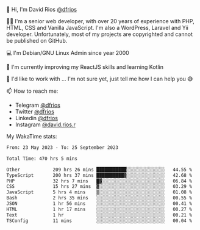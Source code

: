 👋 Hi, I'm David Rios [@dfrios](https://github.com/dfrios)

👨‍💻 I'm a senior web developer, with over 20 years of experience with PHP, HTML, CSS and Vanilla JavaScript. I'm also a WordPress, Laravel and Yii developer. Unfortunately, most of my projects are copyrighted and cannot be published on GitHub.

💻 I'm Debian/GNU Linux Admin since year 2000

🌱 I'm currently improving my ReactJS skills and learning Kotlin

💞️ I'd like to work with ... I'm not sure yet, just tell me how I can help you 😅


📫 How to reach me:
* Telegram [@dfrios](https://t.me/dfrios)
* Twitter [@dfrios](https://twitter.com/dfrios)
* Linkedin [@dfrios](https://linkedin.com/in/dfrios)
* Instagram [@david.rios.r](https://instagram.com/david.rios.r)



My WakaTime stats:
<!--START_SECTION:waka-->

```txt
From: 23 May 2023 - To: 25 September 2023

Total Time: 470 hrs 5 mins

Other            209 hrs 26 mins ███████████░░░░░░░░░░░░░░   44.55 %
TypeScript       200 hrs 37 mins ██████████▓░░░░░░░░░░░░░░   42.68 %
PHP              32 hrs 7 mins   █▓░░░░░░░░░░░░░░░░░░░░░░░   06.84 %
CSS              15 hrs 27 mins  ▓░░░░░░░░░░░░░░░░░░░░░░░░   03.29 %
JavaScript       5 hrs 4 mins    ▒░░░░░░░░░░░░░░░░░░░░░░░░   01.08 %
Bash             2 hrs 35 mins   ░░░░░░░░░░░░░░░░░░░░░░░░░   00.55 %
JSON             1 hr 56 mins    ░░░░░░░░░░░░░░░░░░░░░░░░░   00.41 %
HTML             1 hr 17 mins    ░░░░░░░░░░░░░░░░░░░░░░░░░   00.27 %
Text             1 hr            ░░░░░░░░░░░░░░░░░░░░░░░░░   00.21 %
TSConfig         11 mins         ░░░░░░░░░░░░░░░░░░░░░░░░░   00.04 %
```

<!--END_SECTION:waka-->
